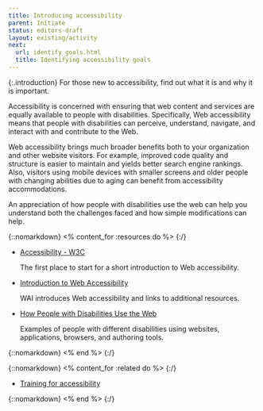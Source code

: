 ```yaml
---
title: Introducing accessibility
parent: Initiate
status: editors-draft
layout: existing/activity
next:
  url: identify_goals.html
  title: Identifying accessibility goals
---
```


{:.introduction}
For those new to accessibility, find out what it is and why it is important.

Accessibility is concerned with ensuring that web content and services are equally available to people with disabilities. Specifically, Web accessibility means that people with disabilities can perceive, understand, navigate, and interact with and contribute to the Web.

Web accessibility brings much broader benefits both to your organization and other website visitors. For example, improved code quality and structure is easier to maintain and yields better search engine rankings. Also, visitors using mobile devices with smaller screens and older people with changing abilities due to aging can benefit from accessibility accommodations.

An appreciation of how people with disabilities use the web can help you understand both the challenges faced and how simple modifications can help.

{::nomarkdown}
<% content_for :resources do %>
{:/}

* [Accessibility - W3C](/standards/webdesign/accessibility)

  The first place to start for a short introduction to Web accessibility.
  
* [Introduction to Web Accessibility](/WAI/intro/accessibility.php)

  WAI introduces Web accessibility and links to additional resources.
  
* [How People with Disabilities Use the Web](/WAI/intro/people-use-web)

  Examples of people with different disabilities using websites, applications, browsers, and authoring tools. 

{::nomarkdown}
<% end %>
{:/}

{::nomarkdown}
<% content_for :related do %>
{:/}

* [Training for accessibility](../implement/training.html)

{::nomarkdown}
<% end %>
{:/}
